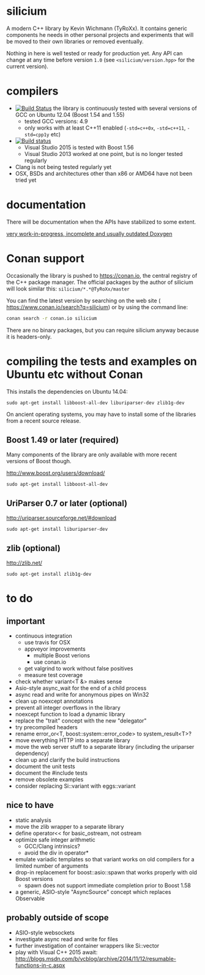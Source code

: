 silicium
========

A modern C++ library by Kevin Wichmann (TyRoXx). It contains generic
components he needs in other personal projects and experiments that will
be moved to their own libraries or removed eventually.

Nothing in here is well tested or ready for production yet. Any API can
change at any time before version ``1.0`` (see ``<silicium/version.hpp>``
for the current version).

compilers
=========

* [![Build Status](https://travis-ci.org/TyRoXx/silicium.svg?branch=master)](https://travis-ci.org/TyRoXx/silicium)
  the library is continuously tested with several versions of GCC on Ubuntu 12.04 (Boost 1.54 and 1.55)
  * tested GCC versions: 4.9
  * only works with at least C++11 enabled (``-std=c++0x``, ``-std=c++11``, ``-std=cpp1y`` etc)
* [![Build status](https://ci.appveyor.com/api/projects/status/c3g0m66oe3t6e6ct/branch/master?svg=true)](https://ci.appveyor.com/project/TyRoXx/silicium/branch/master)
  * Visual Studio 2015 is tested with Boost 1.56
  * Visual Studio 2013 worked at one point, but is no longer tested regularly
* Clang is not being tested regularly yet
* OSX, BSDs and architectures other than x86 or AMD64 have not been tried yet

documentation
=============

There will be documentation when the APIs have stabilized to some extent.

[very work-in-progress, incomplete and usually outdated Doxygen](http://tyroxx.github.io/silicium/annotated.html)

Conan support
=============

Occasionally the library is pushed to https://conan.io, the central
registry of the C++ package manager. The official packages by the author of silicium
will look similar this: ``silicium/*.*@TyRoXx/master``

You can find the latest version by searching on the web site (
https://www.conan.io/search?q=silicium) or by using the command line:

```sh
conan search -r conan.io silicium
```

There are no binary packages, but you can require silicium anyway because
it is headers-only.

compiling the tests and examples on Ubuntu etc without Conan
============================================================

This installs the dependencies on Ubuntu 14.04:

```
sudo apt-get install libboost-all-dev liburiparser-dev zlib1g-dev
```

On ancient operating systems, you may have to install some of the
libraries from a recent source release.

Boost 1.49 or later (required)
------------------------------

Many components of the library are only available with more recent versions of Boost though.

http://www.boost.org/users/download/

```
sudo apt-get install libboost-all-dev
```

UriParser 0.7 or later (optional)
---------------------------------

http://uriparser.sourceforge.net/#download

```
sudo apt-get install liburiparser-dev
```

zlib (optional)
---------------

http://zlib.net/

```
sudo apt-get install zlib1g-dev
```

to do
=====

important
---------

* continuous integration
  * use travis for OSX
  * appveyor improvements
    * multiple Boost verions
    * use conan.io
  * get valgrind to work without false positives
  * measure test coverage
* check whether variant&lt;T &amp;&gt; makes sense
* Asio-style async_wait for the end of a child process
* async read and write for anonymous pipes on Win32
* clean up noexcept annotations
* prevent all integer overflows in the library
* noexcept function to load a dynamic library
* replace the "trait" concept with the new "delegator"
* try precompiled headers
* rename error_or&lt;T, boost::system::error_code&gt; to system_result&lt;T&gt;?
* move everything HTTP into a separate library
* move the web server stuff to a separate library (including the uriparser dependency)
* clean up and clarify the build instructions
* document the unit tests
* document the #include tests
* remove obsolete examples
* consider replacing Si::variant with eggs::variant

nice to have
------------

* static analysis
* move the zlib wrapper to a separate library
* define operator<< for basic_ostream, not ostream
* optimize safe integer arithmetic
  * GCC/Clang intrinsics?
  * avoid the div in operator*
* emulate variadic templates so that variant works on old compilers for a limited number of arguments
* drop-in replacement for boost::asio::spawn that works properly with old Boost versions
  * spawn does not support immediate completion prior to Boost 1.58
* a generic, ASIO-style "AsyncSource" concept which replaces Observable

probably outside of scope
-------------------------

* ASIO-style websockets
* investigate async read and write for files
* further investigation of container wrappers like Si::vector
* play with Visual C++ 2015 await: http://blogs.msdn.com/b/vcblog/archive/2014/11/12/resumable-functions-in-c.aspx
